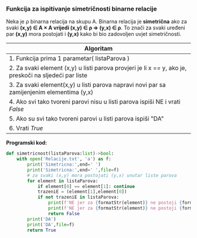 ###  Funkcija za ispitivanje simetričnosti binarne relacije 
Neka je ρ binarna relacija na skupu A.
Binarna relacija je **simetrična** ako za svaki **(x,y) ∈ A × A vrijedi (x,y) ∈ ρ ⇒ (y,x) ∈ ρ**. To znači za svaki uređeni par **(x,y)** mora postojati i **(y,x)** kako bi bio zadovoljen uvjet simetričnosti. 

| Algoritam |
| --------- |
| 1. Funkcija prima 1 parametar( listaParova )          |
| 2. Za svaki element (x,y) u listi parova provjeri je li x == y, ako je, preskoči na sljedeći par liste          |
| 3. Za svaki element(x,y) u listi parova napravi novi par sa zamijenjenim elementima (y,x)          |
| 4. Ako svi tako tvoreni parovi nisu u listi parova ispiši NE i vrati *False*          |
| 5. Ako su svi tako tvoreni parovi u listi parova ispiši "DA"         |
| 6. Vrati *True*          |


**Programski kod:**
```python
def simetricnost(listaParova:list)->bool:
    with open('Relacije.txt', 'a') as f:
        print('Simetricna:',end=' ')
        print('Simetricna:',end=' ',file=f)
        # za svaki (x,y) mora postojati (y,x) unutar liste parova
        for element in listaParova:
            if element[0] == element[1]: continue
            trazeniE = (element[1],element[0])
            if not trazeniE in listaParova:
                print(f'NE jer za {formatStr(element)} ne postoji {formatStr(trazeniE)} unutar liste parova')
                print(f'NE jer za {formatStr(element)} ne postoji {formatStr(trazeniE)} unutar liste parova',file=f)
                return False
        print('DA')
        print('DA',file=f)
        return True

```
